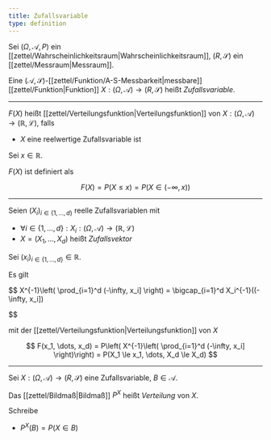 ```yaml
---
title: Zufallsvariable
type: definition
---
```


Sei $(\Omega, \mathcal{A}, P)$ ein [[zettel/Wahrscheinlichkeitsraum|Wahrscheinlichkeitsraum]], $(R, \mathscr{S})$ ein [[zettel/Messraum|Messraum]].

Eine $(\mathcal{A}, \mathscr{S})$-[[zettel/Funktion/A-S-Messbarkeit|messbare]] [[zettel/Funktion|Funktion]] $X : (\Omega, \mathcal{A}) \to (R, \mathscr{S})$ heißt *Zufallsvariable*.

---

$F(X)$ heißt [[zettel/Verteilungsfunktion|Verteilungsfunktion]] von $X : (\Omega, \mathcal{A}) \to (\mathbb{R}, \mathcal{L})$, falls
- $X$ eine reelwertige Zufallsvariable ist

Sei $x \in \mathbb{R}$.

$F(X)$ ist definiert als

$$
	F(X) = P(X \le x) = P(X \in (-\infty, x))
$$

---

Seien $(X_i)_{i \in \{ 1, \dots, d \}}$ reelle Zufallsvariablen mit
- $\forall i \in \{ 1, \dots, d \} : X_i : (\Omega, \mathcal{A}) \to (\mathbb{R}, \mathcal{L})$
- $X = (X_1, \dots, X_d)$ heißt *Zufallsvektor*

Sei $(x_i)_{i \in \{ 1, \dots, d \}} \in \mathbb{R}$.

Es gilt

$$
	X^{-1}\left( \prod_{i=1}^d (-\infty, x_i] \right) = \bigcap_{i=1}^d X_i^{-1}((-\infty, x_i])

$$

mit der [[zettel/Verteilungsfunktion|Verteilungsfunktion]] von $X$

$$
	F(x_1, \dots, x_d) = P\left( X^{-1}\left( \prod_{i=1}^d (-\infty, x_i] \right)\right) = P(X_1 \le x_1, \dots, X_d \le X_d)
$$

---

Sei $X : (\Omega, \mathcal{A}) \to (R, \mathscr{S})$ eine Zufallsvariable, $B \in \mathcal{A}$.

Das [[zettel/Bildmaß|Bildmaß]] $P^X$ heißt *Verteilung* von $X$.

Schreibe
- $P^X(B) = P(X \in B)$